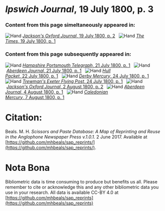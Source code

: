 # *Ipswich Journal*, 19 July 1800, p. 3  
  
### Content from this page simeltaneously appeared in:  
![Hand](http://scissorsandpaste.net/wp-content/uploads/2017/06/smallhandpointer.png) [*Jackson's Oxford Journal*, 19 July 1800, p. 2](https://mhbeals.github.io/sap_html/Jackson's-Oxford-Journal/Jackson's-Oxford-Journal-19-July-1800-p-2)  
![Hand](http://scissorsandpaste.net/wp-content/uploads/2017/06/smallhandpointer.png) [*The Times*, 19 July 1800, p. 1](https://mhbeals.github.io/sap_html/The-Times/The-Times-19-July-1800-p-1)  
  
### Content from this page subsequently appeared in:  
![Hand](http://scissorsandpaste.net/wp-content/uploads/2017/06/smallhandpointer.png) [*Hampshire Portsmouth Telegraph*, 21 July 1800, p. 1](https://mhbeals.github.io/sap_html/Hampshire-Portsmouth-Telegraph/Hampshire-Portsmouth-Telegraph-21-July-1800-p-1)  
![Hand](http://scissorsandpaste.net/wp-content/uploads/2017/06/smallhandpointer.png) [*Aberdeen Journal*, 21 July 1800, p. 1](https://mhbeals.github.io/sap_html/Aberdeen-Journal/Aberdeen-Journal-21-July-1800-p-1)  
![Hand](http://scissorsandpaste.net/wp-content/uploads/2017/06/smallhandpointer.png) [*Hull Packet*, 22 July 1800, p. 1](https://mhbeals.github.io/sap_html/Hull-Packet/Hull-Packet-22-July-1800-p-1)  
![Hand](http://scissorsandpaste.net/wp-content/uploads/2017/06/smallhandpointer.png) [*Derby Mercury*, 24 July 1800, p. 1](https://mhbeals.github.io/sap_html/Derby-Mercury/Derby-Mercury-24-July-1800-p-1)  
![Hand](http://scissorsandpaste.net/wp-content/uploads/2017/06/smallhandpointer.png) [*Trewman's Exeter Flying Post*, 24 July 1800, p. 1](https://mhbeals.github.io/sap_html/Trewman's-Exeter-Flying-Post/Trewman's-Exeter-Flying-Post-24-July-1800-p-1)  
![Hand](http://scissorsandpaste.net/wp-content/uploads/2017/06/smallhandpointer.png) [*Jackson's Oxford Journal*, 2 August 1800, p. 2](https://mhbeals.github.io/sap_html/Jackson's-Oxford-Journal/Jackson's-Oxford-Journal-2-August-1800-p-2)  
![Hand](http://scissorsandpaste.net/wp-content/uploads/2017/06/smallhandpointer.png) [*Aberdeen Journal*, 4 August 1800, p. 1](https://mhbeals.github.io/sap_html/Aberdeen-Journal/Aberdeen-Journal-4-August-1800-p-1)  
![Hand](http://scissorsandpaste.net/wp-content/uploads/2017/06/smallhandpointer.png) [*Caledonian Mercury*, 7 August 1800, p. 1](https://mhbeals.github.io/sap_html/Caledonian-Mercury/Caledonian-Mercury-7-August-1800-p-1)  


# Citation: 

Beals. M. H. *Scissors and Paste Database: A Map of Reprinting and Reuse in the Anglophone Newspaper Press v.1.0.1.* 2 June 2017. Available at [https://github.com/mhbeals/sap_reprints/](https://github.com/mhbeals/sap_reprints/). 

# Nota Bona

Bibliometric data is time consuming to produce but benefits us all. Please remember to cite or acknowledge this and any other bibliometric data you use in your research. All data is available CC-BY 4.0 at [https://github.com/mhbeals/sap_reprints](https://github.com/mhbeals/sap_reprints)